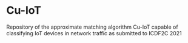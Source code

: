 # Cu-IoT
Repository of the approximate matching algorithm Cu-IoT capable of classifying IoT devices in network traffic as submitted to ICDF2C 2021

